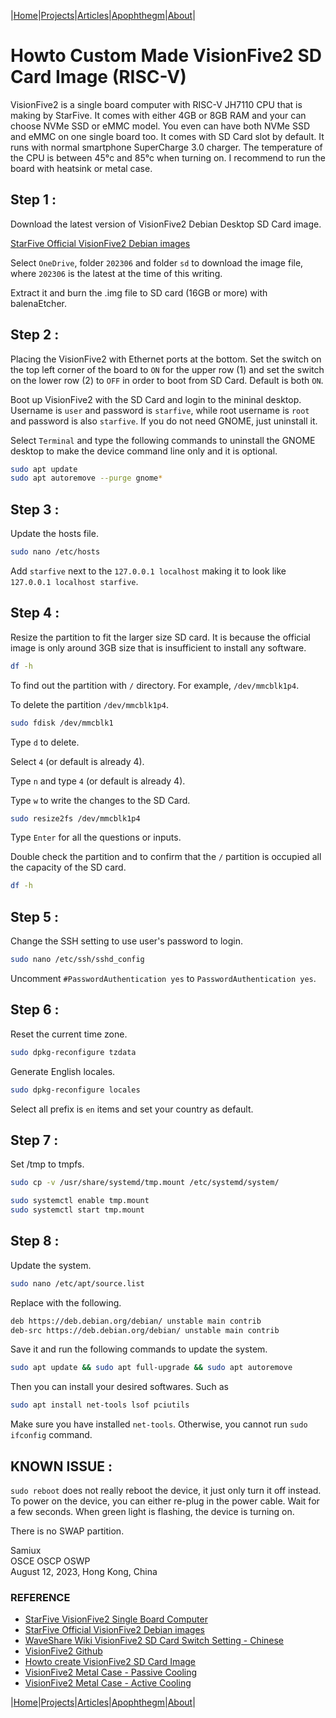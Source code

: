 |[Home](/README.md)|[Projects](/projects.md)|[Articles](/articles.md)|[Apophthegm](/apophthegm.md)|[About](/about.md)|

# Howto Custom Made VisionFive2 SD Card Image (RISC-V)

VisionFive2 is a single board computer with RISC-V JH7110 CPU that is making by StarFive.  It comes with either 4GB or 8GB RAM and your can choose NVMe SSD or eMMC model.  You even can have both NVMe SSD and eMMC on one single board too.  It comes with SD Card slot by default.  It runs with normal smartphone SuperCharge 3.0 charger.  The temperature of the CPU is between 45°c and 85°c when turning on.  I recommend to run the board with heatsink or metal case.

## Step 1 :

Download the latest version of VisionFive2 Debian Desktop SD Card image.

[StarFive Official VisionFive2 Debian images](https://debian.starfivetech.com/)  

Select ```OneDrive```, folder ```202306``` and folder ```sd``` to download the image file, where ```202306``` is the latest at the time of this writing.

Extract it and burn the .img file to SD card (16GB or more) with balenaEtcher.

## Step 2 :

Placing the VisionFive2 with Ethernet ports at the bottom.  Set the switch on the top left corner of the board to ```ON``` for the upper row (1) and set the switch on the lower row (2) to ```OFF``` in order to boot from SD Card.  Default is both ```ON```.

Boot up VisionFive2 with the SD Card and login to the mininal desktop.  Username is ```user``` and password is ```starfive```, while root username is ```root``` and password is also ```starfive```.  If you do not need GNOME, just uninstall it.

Select ```Terminal``` and type the following commands to uninstall the GNOME desktop to make the device command line only and it is optional.

```bash
sudo apt update
sudo apt autoremove --purge gnome*
```

## Step 3 :

Update the hosts file.

```bash
sudo nano /etc/hosts
```

Add ```starfive``` next to the ```127.0.0.1 localhost``` making it to look like ```127.0.0.1 localhost starfive```.

## Step 4 :

Resize the partition to fit the larger size SD card.  It is because the official image is only around 3GB size that is insufficient to install any software.

```bash
df -h
```

To find out the partition with ```/``` directory.  For example, ```/dev/mmcblk1p4```.

To delete the partition ```/dev/mmcblk1p4```.

```bash
sudo fdisk /dev/mmcblk1
```
Type ```d``` to delete.

Select ```4``` (or default is already 4).

Type ```n``` and type ```4``` (or default is already 4).

Type ```w``` to write the changes to the SD Card.

```bash
sudo resize2fs /dev/mmcblk1p4
```

Type ```Enter``` for all the questions or inputs.

Double check the partition and to confirm that the ```/``` partition is occupied all the capacity of the SD card.

```bash
df -h
```

## Step 5 :

Change the SSH setting to use user's password to login.

```bash
sudo nano /etc/ssh/sshd_config
```

Uncomment ```#PasswordAuthentication yes``` to ```PasswordAuthentication yes```.

## Step 6 :

Reset the current time zone.

```bash
sudo dpkg-reconfigure tzdata
```

Generate English locales. 

```bash
sudo dpkg-reconfigure locales
```

Select all prefix is ```en``` items and set your country as default.

## Step 7 :

Set /tmp to tmpfs.

```bash
sudo cp -v /usr/share/systemd/tmp.mount /etc/systemd/system/

sudo systemctl enable tmp.mount
sudo systemctl start tmp.mount
```

## Step 8 :

Update the system.

```bash
sudo nano /etc/apt/source.list
```

Replace with the following.

```bash
deb https://deb.debian.org/debian/ unstable main contrib
deb-src https://deb.debian.org/debian/ unstable main contrib
```

Save it and run the following commands to update the system.

```bash
sudo apt update && sudo apt full-upgrade && sudo apt autoremove
```

Then you can install your desired softwares.  Such as 

```bash
sudo apt install net-tools lsof pciutils
```

Make sure you have installed ```net-tools```.  Otherwise, you cannot run ```sudo ifconfig``` command.

## KNOWN ISSUE : 

```sudo reboot``` does not really reboot the device, it just only turn it off instead.  To power on the device, you can either re-plug in the power cable.  Wait for a few seconds.  When green light is flashing, the device is turning on.  

There is no SWAP partition.

Samiux  
OSCE  OSCP  OSWP    
August 12, 2023, Hong Kong, China    

### REFERENCE

- [StarFive VisionFive2 Single Board Computer](https://www.starfivetech.com/en/site/boards)  
- [StarFive Official VisionFive2 Debian images](https://debian.starfivetech.com/)  
- [WaveShare Wiki VisionFive2 SD Card Switch Setting - Chinese](https://www.waveshare.net/wiki/VisionFive2#.E5.BC.80.E6.9C.BA)  
- [VisionFive2 Github](https://github.com/starfive-tech/VisionFive2)  
- [Howto create VisionFive2 SD Card Image](https://huggingface.co/csukuangfj/visionfive2-sd-card-img)  
- [VisionFive2 Metal Case - Passive Cooling](https://forum.rvspace.org/t/new-arrival-visionfive-2-new-metal-case/3073)  
- [VisionFive2 Metal Case - Active Cooling](https://www.waveshare.com/visionfive2-case-a.htm)

|[Home](/README.md)|[Projects](/projects.md)|[Articles](/articles.md)|[Apophthegm](/apophthegm.md)|[About](/about.md)|
